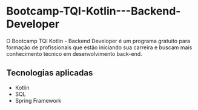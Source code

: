# Bootcamp-TQI-Kotlin---Backend-Developer
O Bootcamp TQI Kotlin - Backend Developer é um programa gratuito para formação de profissionais que estão iniciando sua carreira e buscam mais conhecimento técnico em desenvolvimento back-end. 

## Tecnologias aplicadas


- Kotlin
- SQL
- Spring Framework
